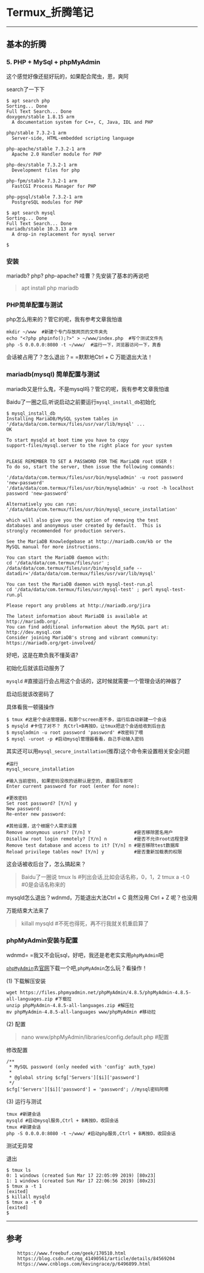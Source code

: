# Termux_折腾笔记

------
## 基本的折腾

### **5. PHP + MySql + phpMyAdmin**

这个感觉好像还挺好玩的，如果配合爬虫，恩，爽阿

search了一下下

```
$ apt search php
Sorting... Done
Full Text Search... Done
doxygen/stable 1.8.15 arm
  A documentation system for C++, C, Java, IDL and PHP

php/stable 7.3.2-1 arm
  Server-side, HTML-embedded scripting language

php-apache/stable 7.3.2-1 arm
  Apache 2.0 Handler module for PHP

php-dev/stable 7.3.2-1 arm
  Development files for php

php-fpm/stable 7.3.2-1 arm
  FastCGI Process Manager for PHP

php-pgsql/stable 7.3.2-1 arm
  PostgreSQL modules for PHP

$ apt search mysql
Sorting... Done
Full Text Search... Done
mariadb/stable 10.3.13 arm
  A drop-in replacement for mysql server

$ 

```

### **安装**

mariadb? php? php-apache? 哇曹？先安装了基本的再说吧

> apt install php mariadb

### **PHP简单配置与测试**

php怎么用来的？管它的呢，我有参考文章我怕谁

```
mkdir ~/www  #新建个专门存放网页的文件夹先
echo "<?php phpinfo();?>" > ~/www/index.php  #写个测试文件先
php -S 0.0.0.0:8080 -t ~/www/  #运行一下，浏览器访问一下，真香
```

会话被占用了？怎么退出？= =默默地Ctrl + C 万能退出大法！

### **mariadb(mysql) 简单配置与测试**

mariadb又是什么鬼，不是mysql吗？管它的呢，我有参考文章我怕谁

Baidu了一圈之后,听说启动之前要运行`mysql_install_db`初始化

```
$ mysql_install_db
Installing MariaDB/MySQL system tables in '/data/data/com.termux/files/usr/var/lib/mysql' ...
OK

To start mysqld at boot time you have to copy
support-files/mysql.server to the right place for your system


PLEASE REMEMBER TO SET A PASSWORD FOR THE MariaDB root USER !
To do so, start the server, then issue the following commands:

'/data/data/com.termux/files/usr/bin/mysqladmin' -u root password 'new-password'
'/data/data/com.termux/files/usr/bin/mysqladmin' -u root -h localhost password 'new-password'

Alternatively you can run:
'/data/data/com.termux/files/usr/bin/mysql_secure_installation'

which will also give you the option of removing the test
databases and anonymous user created by default.  This is
strongly recommended for production servers.

See the MariaDB Knowledgebase at http://mariadb.com/kb or the
MySQL manual for more instructions.

You can start the MariaDB daemon with:
cd '/data/data/com.termux/files/usr' ; /data/data/com.termux/files/usr/bin/mysqld_safe --datadir='/data/data/com.termux/files/usr/var/lib/mysql'

You can test the MariaDB daemon with mysql-test-run.pl
cd '/data/data/com.termux/files/usr/mysql-test' ; perl mysql-test-run.pl

Please report any problems at http://mariadb.org/jira

The latest information about MariaDB is available at http://mariadb.org/.
You can find additional information about the MySQL part at:
http://dev.mysql.com
Consider joining MariaDB's strong and vibrant community:
https://mariadb.org/get-involved/
```

好吧，这是在欺负我不懂英语?

初始化后就该启动服务了

`mysqld` #直接运行会占用这个会话的，这时候就需要一个管理会话的神器了

启动后就该改密码了

具体看我一顿骚操作

```
$ tmux #这是个会话管理器，和那个screen差不多，运行后自动新建一个会话
$ mysqld #卡住了对不？ 先Ctrl+B再按D，让tmux把这个会话给收到后台去
$ mysqladmin -u root password 'password' #改密码了喂
$ mysql -uroot -p #启动mysql管理器看看，自己手动输入密码
```

其实还可以用`mysql_secure_installation`(推荐)这个命令来设置相关安全问题

```
#运行
mysql_secure_installation

#输入当前密码, 如果密码没改的话默认是空的, 直接回车即可
Enter current password for root (enter for none):

#更改密码
Set root password? [Y/n] y
New password: 
Re-enter new password:

#其他设置，这个根据个人需求设置
Remove anonymous users? [Y/n] Y                #是否移除匿名用户
Disallow root login remotely? [Y/n] n          #是否不允许root远程登录
Remove test database and access to it? [Y/n] n #是否移除test数据库
Reload privilege tables now? [Y/n] y           #是否重新加载表的权限
```

这会话被收后台了，怎么搞起来？

> Baidu了一圈说
> tmux ls #列出会话,比如会话名称，0，1，2
> tmux a -t 0 #0是会话名称来的

mysqld怎么退出？wdnmd，万能退出大法Ctrl + C 竟然没用 Ctrl + Z 呢？也没用

万能结束大法来了

> killall mysqld #不死也得死，再不行我就关机重启算了

### **phpMyAdmin安装与配置**

wdnmd= =我又不会玩sql，好吧，我还是老老实实用`phpMyAdmin`吧

[`phpMyAdmin`](https://www.phpmyadmin.net/downloads/)去[官网](https://www.phpmyadmin.net/downloads/)下载一个吧,`phpMyAdmin`怎么玩？看操作！

(1) 下载解压安装

```
wget https://files.phpmyadmin.net/phpMyAdmin/4.8.5/phpMyAdmin-4.8.5-all-languages.zip #下载拉
unzip phpMyAdmin-4.8.5-all-languages.zip #解压拉
mv phpMyAdmin-4.8.5-all-languages www/phpMyAdmin #移动拉
```

(2) 配置
> nano www/phpMyAdmin/libraries/config.default.php #配置

修改配置
```
/**
 * MySQL password (only needed with 'config' auth_type)
 *
 * @global string $cfg['Servers'][$i]['password']
 */
$cfg['Servers'][$i]['password'] = 'password'; //mysql密码阿喂

```

(3) 运行与测试

```
tmux #新建会话
mysqld #启动mysql服务,Ctrl + B再按D，收回会话
tmux #新建会话
php -S 0.0.0.0:8080 -t ~/www/ #启动php服务,Ctrl + B再按D，收回会话
```

测试无异常

退出
```
$ tmux ls
0: 1 windows (created Sun Mar 17 22:05:09 2019) [80x23]
1: 1 windows (created Sun Mar 17 22:06:56 2019) [80x23]
$ tmux a -t 1
[exited]
$ killall mysqld
$ tmux a -t 0
[exited]
$

```



------
## 参考
```
    https://www.freebuf.com/geek/170510.html
    https://blog.csdn.net/qq_41490561/article/details/84569204
    https://www.cnblogs.com/kevingrace/p/6496899.html
```

